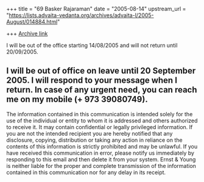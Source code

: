 +++
title = "69 Basker Rajaraman"
date = "2005-08-14"
upstream_url = "https://lists.advaita-vedanta.org/archives/advaita-l/2005-August/014884.html"

+++
[Archive link](https://lists.advaita-vedanta.org/archives/advaita-l/2005-August/014884.html)

I will be out of the office starting  14/08/2005 and will not return until
20/09/2005.

I will be out of office on leave until 20 September 2005.  I will respond
to your message when I return.  In case of any urgent need, you can reach
me on my mobile (+ 973 39080749).
----------------------------------------------------------
The information contained in this communication is intended solely for the
use of the individual or entity to whom it is addressed and others
authorized to receive it.   It may contain confidential or legally
privileged information.   If you are not the intended recipient you are
hereby notified that any disclosure, copying, distribution or taking any
action in reliance on the contents of this information is strictly
prohibited and may be unlawful. If you have received this communication in
error, please notify us immediately by responding to this email and then
delete it from your system. Ernst & Young is neither liable for the proper
and complete transmission of the information contained in this
communication nor for any delay in its receipt.


